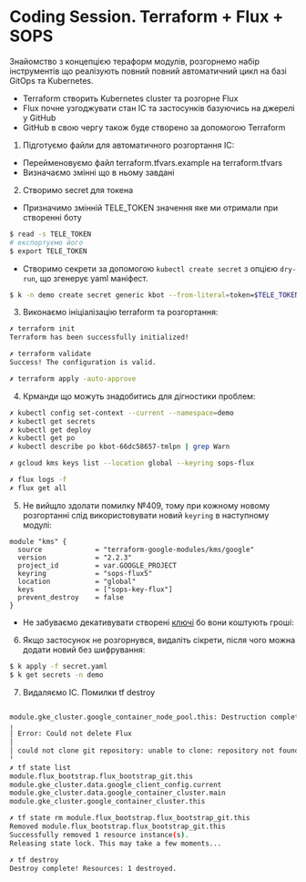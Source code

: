 # Coding Session. Terraform + Flux + SOPS

Знайомство з концепцією тераформ модулів, розгорнемо набір інструментів що реалізують повний повний автоматичний цикл на базі GitOps та Kubernetes.
- Terraform створить  Kubernetes cluster та розгорне Flux 
- Flux почне узгоджувати стан ІС та застосунків базуючись на джерелі у GitHub
- GitHub в свою чергу також буде створено за допомогою Terraform

1. Підготуємо файли для автоматичного розгортання ІС:
- Перейменовуємо файл terraform.tfvars.example на terraform.tfvars
- Визначаємо змінні що в ньому завдані

2. Створимо secret для токена
- Призначимо змінній TELE_TOKEN значення яке ми отримали при створенні боту
```sh
$ read -s TELE_TOKEN
# експортуємо його 
$ export TELE_TOKEN
```
- Створимо секрети за допомогою `kubectl create secret` з опцією `dry-run`, що згенерує yaml маніфест. 
```sh
$ k -n demo create secret generic kbot --from-literal=token=$TELE_TOKEN --dry-run=client -o yaml > secret.yaml
```

3. Виконаємо ініціалізацію terraform та розгортання:
```sh
✗ terraform init
Terraform has been successfully initialized!

✗ terraform validate
Success! The configuration is valid.

✗ terraform apply -auto-approve
```

4. Крманди що можуть знадобитись для дігностики проблем:
```sh
✗ kubectl config set-context --current --namespace=demo
✗ kubectl get secrets
✗ kubectl get deploy
✗ kubectl get po
✗ kubectl describe po kbot-66dc58657-tmlpn | grep Warn

✗ gcloud kms keys list --location global --keyring sops-flux  

✗ flux logs -f
✗ flux get all
```

5. Не вийщло здолати помилку №409, тому при кожному новому розгортанні слід використовувати новий `keyring` в наступному модулі: 
```hcl
module "kms" {
  source             = "terraform-google-modules/kms/google"
  version            = "2.2.3"
  project_id         = var.GOOGLE_PROJECT
  keyring            = "sops-flux5"
  location           = "global"
  keys               = ["sops-key-flux"]
  prevent_destroy    = false
}
```
- Не забуваємо декативувати створені [ключі](https://console.cloud.google.com/security/kms/keyrings?project=vit-um) бо вони коштують гроші: 


6. Якщо застосунок не розгорнувся, видаліть сікрети, після чого можна додати новий без шифрування:
```sh
$ k apply -f secret.yaml 
$ k get secrets -n demo
```

7. Видаляємо IC. Помилки tf destroy 
```sh

module.gke_cluster.google_container_node_pool.this: Destruction complete after 4m15s
╷
│ Error: Could not delete Flux
│ 
│ could not clone git repository: unable to clone: repository not found: git repository: 'https://github.com/vit-um/flux-gitops.git'
╵
✗ tf state list
module.flux_bootstrap.flux_bootstrap_git.this
module.gke_cluster.data.google_client_config.current
module.gke_cluster.data.google_container_cluster.main
module.gke_cluster.google_container_cluster.this

✗ tf state rm module.flux_bootstrap.flux_bootstrap_git.this
Removed module.flux_bootstrap.flux_bootstrap_git.this
Successfully removed 1 resource instance(s).
Releasing state lock. This may take a few moments...

✗ tf destroy
Destroy complete! Resources: 1 destroyed.
```
